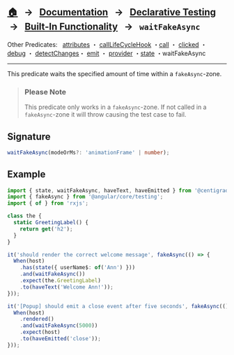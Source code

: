 ## [🏠][home] &nbsp; → &nbsp; **[Documentation][docs]** &nbsp; → &nbsp; [Declarative Testing][declarative] &nbsp;→ &nbsp; [Built-In Functionality][index] &nbsp; → &nbsp; `waitFakeAsync`

[home]: ../README.md
[index]: ../built-in.md
[docs]: ../../DOCUMENTATION.md
[declarative]: ../index.md
[attributes]: ./attributes.md
[calllifecyclehook]: ./call-life-cycle-hook.md
[call]: ./call.md
[clicked]: ./clicked.md
[debug]: ./debug.md
[detectchanges]: ./detect-changes.md
[emit]: ./emit.md
[provider]: ./provider.md
[state]: ./state.md
[waitfakeasync]: ./wait-fake-async.md

Other Predicates: &nbsp; [attributes] ・ [callLifeCycleHook] ・[call] ・ [clicked] ・ [debug] ・ [detectChanges]・ [emit] ・ [provider] ・[state] ・waitFakeAsync

---

This predicate waits the specified amount of time within a `fakeAsync`-zone.

> ### Please Note
>
> This predicate only works in a `fakeAsync`-zone. If not called in a `fakeAsync`-zone it will throw causing the test case to fail.

## Signature

```ts
waitFakeAsync(modeOrMs?: 'animationFrame' | number);
```

## Example

```ts
import { state, waitFakeAsync, haveText, haveEmitted } from '@centigrade/ngtx';
import { fakeAsync } from '@angular/core/testing';
import { of } from 'rxjs';

class the {
  static GreetingLabel() {
    return get('h2');
  }
}

it('should render the correct welcome message', fakeAsync(() => {
  When(host)
    .has(state({ userName$: of('Ann') }))
    .and(waitFakeAsync())
    .expect(the.GreetingLabel)
    .to(haveText('Welcome Ann!'));
}));

it('[Popup] should emit a close event after five seconds', fakeAsync(() => {
  When(host)
    .rendered()
    .and(waitFakeAsync(5000))
    .expect(host)
    .to(haveEmitted('close'));
}));
```
